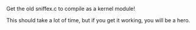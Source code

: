 Get the old sniffex.c to compile as a kernel module! 

This should take a lot of time, but if you get it working, you will be a hero. 

